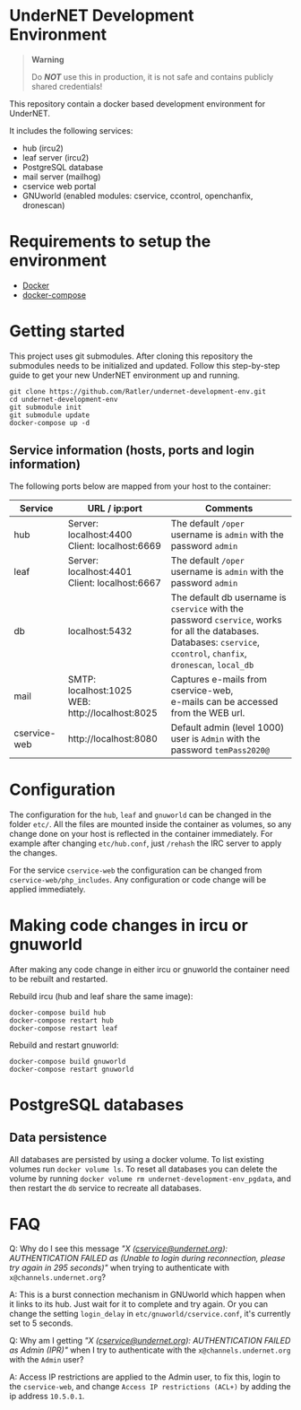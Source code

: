UnderNET Development Environment
================================
> **Warning**
> 
> Do _**NOT**_ use this in production, it is not safe and contains publicly shared credentials! 

This repository contain a docker based development environment for UnderNET.

It includes the following services:

- hub (ircu2)
- leaf server (ircu2)
- PostgreSQL database
- mail server (mailhog)
- cservice web portal
- GNUworld (enabled modules: cservice, ccontrol, openchanfix, dronescan)


# Requirements to setup the environment

- [Docker](https://www.docker.com/)
- [docker-compose](https://docs.docker.com/compose/)


# Getting started

This project uses git submodules. After cloning this repository the submodules needs to be
initialized and updated. Follow this step-by-step guide to get your new UnderNET environment 
up and running.

```
git clone https://github.com/Ratler/undernet-development-env.git
cd undernet-development-env
git submodule init
git submodule update
docker-compose up -d
```

## Service information (hosts, ports and login information)

The following ports below are mapped from your host to the container:

| Service      | URL / ip:port                                        | Comments                                                                                                                                                                    |
|--------------|------------------------------------------------------|-----------------------------------------------------------------------------------------------------------------------------------------------------------------------------|
| hub          | Server: localhost:4400 <br> Client: localhost:6669   | The default `/oper` username is `admin` with the password `admin`                                                                                                           |
| leaf         | Server: localhost:4401 <br> Client: localhost:6667   | The default `/oper` username is `admin` with the password `admin`                                                                                                           |
| db           | localhost:5432                                       | The default db username is `cservice` with the password `cservice`, works for all the databases. <br> Databases: `cservice`, `ccontrol`, `chanfix`, `dronescan`, `local_db` |
 | mail         | SMTP: localhost:1025 <br> WEB: http://localhost:8025 | Captures e-mails from cservice-web, <br>e-mails can be accessed from the WEB url.                                                                                           |
 | cservice-web | http://localhost:8080                                | Default admin (level 1000) user is `Admin` with the password `temPass2020@`                                                                                                 |


# Configuration

The configuration for the `hub`, `leaf` and `gnuworld` can be changed in the folder `etc/`.
All the files are mounted inside the container as volumes, so any change done on your host
is reflected in the container immediately. For example after changing `etc/hub.conf`, just 
`/rehash` the IRC server to apply the changes.

For the service `cservice-web` the configuration can be changed from `cservice-web/php_includes`. Any configuration
or code change will be applied immediately.

# Making code changes in ircu or gnuworld

After making any code change in either ircu or gnuworld the container need to be rebuilt and restarted.

Rebuild ircu (hub and leaf share the same image):
```
docker-compose build hub
docker-compose restart hub
docker-compose restart leaf
```

Rebuild and restart gnuworld:
```
docker-compose build gnuworld
docker-compose restart gnuworld
```

# PostgreSQL databases

## Data persistence

All databases are persisted by using a docker volume. To list existing volumes  run `docker volume ls`. 
To reset all databases you can delete the volume by running `docker volume rm undernet-development-env_pgdata`,
and then restart the `db` service to recreate all databases.


# FAQ
Q: Why do I see this message _"X (cservice@undernet.org): AUTHENTICATION FAILED as <user> 
   (Unable to login during reconnection, please try again in 295 seconds)"_ when trying to 
   authenticate with `x@channels.undernet.org`?

A: This is a burst connection mechanism in GNUworld which happen when it links to its hub. 
   Just wait for it to complete and try again. Or you can change the setting `login_delay` in
   `etc/gnuworld/cservice.conf`, it's currently set to 5 seconds.

Q: Why am I getting _"X (cservice@undernet.org): AUTHENTICATION FAILED as Admin (IPR)"_ when I try to
   authenticate with the `x@channels.undernet.org` with the `Admin` user?

A: Access IP restrictions are applied to the Admin user, to fix this, login to the `cservice-web`, and
   change `Access IP restrictions (ACL+)` by adding the ip address `10.5.0.1`.
